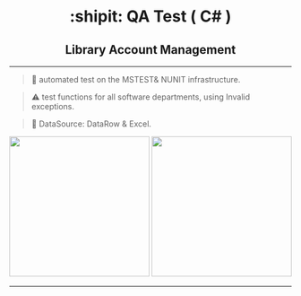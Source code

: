 
<h1 align="center"> :shipit: QA Test ( C# )</h1>

**<h2 align="center"> Library Account Management</h2>**

---

>	 :file_folder: automated test on the MSTEST& NUNIT infrastructure.

>	:warning: test functions for all software departments, using Invalid exceptions.

> :bookmark_tabs: DataSource: DataRow & Excel.


<img src="https://pluralsight2.imgix.net/paths/images/nunit-261ab03561.png" height="250"> <img src="https://www.lambdatest.com/blog/wp-content/uploads/2021/03/MSTest.png" height="250">

***
